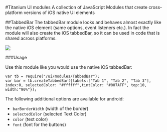 #Titanium UI modules
A collection of JavaScript Modules that create cross-platform versions of iOS native UI elements

##TabbedBar
The tabbedBar module looks and behaves almost exactly like the native iOS element (same options, event listeners etc.). In fact the module will also create the iOS tabbedBar, so it can be used in code that is shared across platforms.

<img src="https://raw.githubusercontent.com/Marcocanc/TiUIModules/master/TabbedBar/screenshot.png" />

###Usage

Use this module like you would use the native iOS tabbedBar:

    var tb = require("/ui/modules/TabbedBar");
    var bar = tb.createTabbedBar({labels:["Tab 1", "Tab 2", "Tab 3"], index:0, selectedColor: "#ffffff",tintColor: "#007AFF", top:10, width:"90%"});
    
The following additional options are available for android:

- `barBorderWidth` (width of the border)
- `selectedColor` (selected Text Color)
- `color` (text color)
- `font` (font for the buttons)